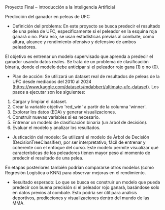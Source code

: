 Proyecto Final – Introducción a la Inteligencia Artificial

Predicción del ganador en peleas de UFC

- Definición del problema:
En este proyecto se busca predecir el resultado de una pelea de UFC, específicamente si el peleador en la esquina roja ganará o no. Para eso, se usan estadísticas previas al combate, como altura, alcance y rendimiento ofensivo y defensivo de ambos peleadores.

El objetivo es entrenar un modelo supervisado que aprenda a predecir el ganador usando datos reales. Se trata de un problema de clasificación binaria, donde el modelo debe anticipar si el peleador rojo gana (1) o no (0).

- Plan de acción:
Se utilizará un dataset real de resultados de peleas de la UFC desde mediados del 2010 al 2024 (https://www.kaggle.com/datasets/mdabbert/ultimate-ufc-dataset). Los pasos a ejecutar son los siguientes:
1.	Cargar y limpiar el dataset.
2.	Crear la variable objetivo 'red_win' a partir de la columna 'winner'.
3.	Explorar los datos (EDA) y generar visualizaciones.
4.	Construir nuevas variables si es necesario.
5.	Entrenar un modelo de clasificación binaria (un árbol de decisión).
6. Evaluar el modelo y analizar los resultados.

- Justicación del modelo:
Se utilizará el modelo de Árbol de Decisión (DecisionTreeClassifier), por ser interpretativo, fácil de entrenar y coherente con el enfoque del curso. Este modelo permite visualizar qué características de los peleadores tienen mayor peso al momento de predecir el resultado de una pelea.

En etapas posteriores también podrían compararse otros modelos (como Regresión Logística o KNN) para observar mejoras en el rendimiento.

- Resultado esperado:
Lo que se busca es construir un modelo que pueda predecir con buena precisión si el peleador rojo ganará, basándose solo en datos previos al combate. Esto podría ser útil para análisis deportivos, predicciones y visualizaciones dentro del mundo de las MMA.
